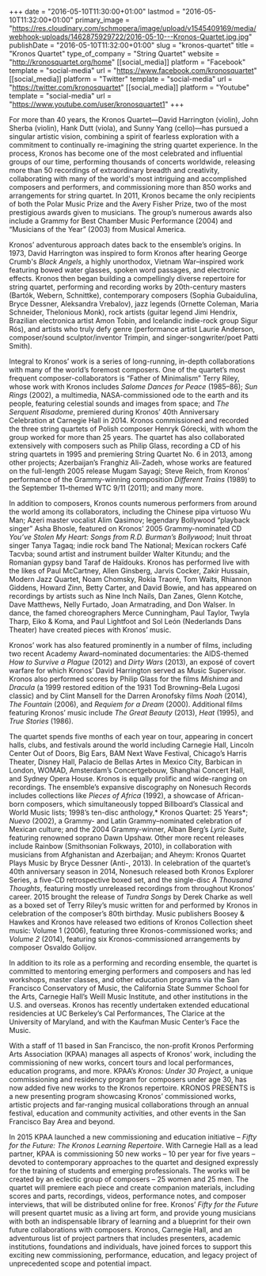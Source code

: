 +++
date = "2016-05-10T11:30:00+01:00"
lastmod = "2016-05-10T11:32:00+01:00"
primary_image = "https://res.cloudinary.com/schmopera/image/upload/v1545409169/media/webhook-uploads/1462875929722/2016-05-10---Kronos-Quartet.jpg.jpg"
publishDate = "2016-05-10T11:32:00+01:00"
slug = "kronos-quartet"
title = "Kronos Quartet"
type_of_company = "String Quartet"
website = "http://kronosquartet.org/home"
[[social_media]]
platform = "Facebook"
template = "social-media"
url = "https://www.facebook.com/kronosquartet"
[[social_media]]
platform = "Twitter"
template = "social-media"
url = "https://twitter.com/kronosquartet"
[[social_media]]
platform = "Youtube"
template = "social-media"
url = "https://www.youtube.com/user/kronosquartet1"
+++

For more than 40 years, the Kronos Quartet—David Harrington (violin), John Sherba (violin), Hank Dutt (viola), and Sunny Yang (cello)—has pursued a singular artistic vision, combining a spirit of fearless exploration with a commitment to continually re-imagining the string quartet experience. In the process, Kronos has become one of the most celebrated and influential groups of our time, performing thousands of concerts worldwide, releasing more than 50 recordings of extraordinary breadth and creativity, collaborating with many of the world's most intriguing and accomplished composers and performers, and commissioning more than 850 works and arrangements for string quartet. In 2011, Kronos became the only recipients of both the Polar Music Prize and the Avery Fisher Prize, two of the most prestigious awards given to musicians. The group’s numerous awards also include a Grammy for Best Chamber Music Performance (2004) and “Musicians of the Year” (2003) from Musical America. 

Kronos’ adventurous approach dates back to the ensemble’s origins. In 1973, David Harrington was inspired to form Kronos after hearing George Crumb's *Black Angels*, a highly unorthodox, Vietnam War–inspired work featuring bowed water glasses, spoken word passages, and electronic effects. Kronos then began building a compellingly diverse repertoire for string quartet, performing and recording works by 20th-century masters (Bartók, Webern, Schnittke), contemporary composers (Sophia Gubaidulina, Bryce Dessner, Aleksandra Vrebalov), jazz legends (Ornette Coleman, Maria Schneider, Thelonious Monk), rock artists (guitar legend Jimi Hendrix, Brazilian electronica artist Amon Tobin, and Icelandic indie-rock group Sigur Rós), and artists who truly defy genre (performance artist Laurie Anderson, composer/sound sculptor/inventor Trimpin, and singer-songwriter/poet Patti Smith). 

Integral to Kronos’ work is a series of long-running, in-depth collaborations with many of the world’s foremost composers. One of the quartet’s most frequent composer-collaborators is “Father of Minimalism” Terry Riley, whose work with Kronos includes *Salome Dances for Peace* (1985–86); *Sun Rings* (2002), a multimedia, NASA-commissioned ode to the earth and its people, featuring celestial sounds and images from space; and *The Serquent Risadome*, premiered during Kronos’ 40th Anniversary Celebration at Carnegie Hall in 2014. Kronos commissioned and recorded the three string quartets of Polish composer Henryk Górecki, with whom the group worked for more than 25 years. The quartet has also collaborated extensively with composers such as Philip Glass, recording a CD of his string quartets in 1995 and premiering String Quartet No. 6 in 2013, among other projects; Azerbaijan’s Franghiz Ali-Zadeh, whose works are featured on the full-length 2005 release Mugam Sayagi; Steve Reich, from Kronos’ performance of the Grammy-winning composition *Different Trains* (1989) to the September 11–themed WTC 9/11 (2011); and many more. 

In addition to composers, Kronos counts numerous performers from around the world among its collaborators, including the Chinese pipa virtuoso Wu Man; Azeri master vocalist Alim Qasimov; legendary Bollywood “playback singer” Asha Bhosle, featured on Kronos’ 2005 Grammy-nominated CD *You’ve Stolen My Heart: Songs from R.D. Burman’s Bollywood*; Inuit throat singer Tanya Tagaq; indie rock band The National; Mexican rockers Café Tacvba; sound artist and instrument builder Walter Kitundu; and the Romanian gypsy band Taraf de Haïdouks. Kronos has performed live with the likes of Paul McCartney, Allen Ginsberg, Jarvis Cocker, Zakir Hussain, Modern Jazz Quartet, Noam Chomsky, Rokia Traoré, Tom Waits, Rhiannon Giddens, Howard Zinn, Betty Carter, and David Bowie, and has appeared on recordings by artists such as Nine Inch Nails, Dan Zanes, Glenn Kotche, Dave Matthews, Nelly Furtado, Joan Armatrading, and Don Walser. In dance, the famed choreographers Merce Cunningham, Paul Taylor, Twyla Tharp, Eiko & Koma, and Paul Lightfoot and Sol León (Nederlands Dans Theater) have created pieces with Kronos’ music. 

Kronos’ work has also featured prominently in a number of films, including two recent Academy Award–nominated documentaries: the AIDS-themed *How to Survive a Plague* (2012) and *Dirty Wars* (2013), an exposé of covert warfare for which Kronos’ David Harrington served as Music Supervisor. Kronos also performed scores by Philip Glass for the films *Mishima* and *Dracula* (a 1999 restored edition of the 1931 Tod Browning–Bela Lugosi classic) and by Clint Mansell for the Darren Aronofsky films *Noah* (2014), *The Fountain* (2006), and *Requiem for a Dream* (2000). Additional films featuring Kronos’ music include *The Great Beauty* (2013), *Heat* (1995), and *True Stories* (1986). 

The quartet spends five months of each year on tour, appearing in concert halls, clubs, and festivals around the world including Carnegie Hall, Lincoln Center Out of Doors, Big Ears, BAM Next Wave Festival, Chicago’s Harris Theater, Disney Hall, Palacio de Bellas Artes in Mexico City, Barbican in London, WOMAD, Amsterdam’s Concertgebouw, Shanghai Concert Hall, and Sydney Opera House. Kronos is equally prolific and wide-ranging on recordings. The ensemble’s expansive discography on Nonesuch Records includes collections like *Pieces of Africa* (1992), a showcase of African-born composers, which simultaneously topped Billboard’s Classical and World Music lists; 1998’s ten-disc anthology,* Kronos Quartet: 25 Years*; *Nuevo* (2002), a Grammy- and Latin Grammy–nominated celebration of Mexican culture; and the 2004 Grammy-winner, Alban Berg’s *Lyric Suite*, featuring renowned soprano Dawn Upshaw. Other more recent releases include Rainbow (Smithsonian Folkways, 2010), in collaboration with musicians from Afghanistan and Azerbaijan; and Aheym: Kronos Quartet Plays Music by Bryce Dessner (Anti-, 2013). In celebration of the quartet’s 40th anniversary season in 2014, Nonesuch released both Kronos Explorer Series, a five-CD retrospective boxed set, and the single-disc *A Thousand Thoughts*, featuring mostly unreleased recordings from throughout Kronos’ career. 2015 brought the release of *Tundra Songs* by Derek Charke as well as a boxed set of Terry Riley’s music written for and performed by Kronos in celebration of the composer’s 80th birthday. Music publishers Boosey & Hawkes and Kronos have released two editions of Kronos Collection sheet music: Volume 1 (2006), featuring three Kronos-commissioned works; and *Volume 2* (2014), featuring six Kronos-commissioned arrangements by composer Osvaldo Golijov. 

In addition to its role as a performing and recording ensemble, the quartet is committed to mentoring emerging performers and composers and has led workshops, master classes, and other education programs via the San Francisco Conservatory of Music, the California State Summer School for the Arts, Carnegie Hall’s Weill Music Institute, and other institutions in the U.S. and overseas. Kronos has recently undertaken extended educational residencies at UC Berkeley’s Cal Performances, The Clarice at the University of Maryland, and with the Kaufman Music Center’s Face the Music. 

With a staff of 11 based in San Francisco, the non-profit Kronos Performing Arts Association (KPAA) manages all aspects of Kronos’ work, including the commissioning of new works, concert tours and local performances, education programs, and more. KPAA’s *Kronos: Under 30 Project*, a unique commissioning and residency program for composers under age 30, has now added five new works to the Kronos repertoire. KRONOS PRESENTS is a new presenting program showcasing Kronos’ commissioned works, artistic projects and far-ranging musical collaborations through an annual festival, education and community activities, and other events in the San Francisco Bay Area and beyond. 

In 2015 KPAA launched a new commissioning and education initiative – *Fifty for the Future: The Kronos Learning Repertoire*. With Carnegie Hall as a lead partner, KPAA is commissioning 50 new works – 10 per year for five years – devoted to contemporary approaches to the quartet and designed expressly for the training of students and emerging professionals. The works will be created by an eclectic group of composers – 25 women and 25 men. The quartet will premiere each piece and create companion materials, including scores and parts, recordings, videos, performance notes, and composer interviews, that will be distributed online for free. Kronos’ *Fifty for the Future* will present quartet music as a living art form, and provide young musicians with both an indispensable library of learning and a blueprint for their own future collaborations with composers. Kronos, Carnegie Hall, and an adventurous list of project partners that includes presenters, academic institutions, foundations and individuals, have joined forces to support this exciting new commissioning, performance, education, and legacy project of unprecedented scope and potential impact.
